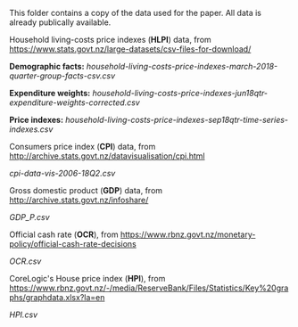 This folder contains a copy of the data used for the paper. All data is already publically available.

Household living-costs price indexes (**HLPI**) data, from https://www.stats.govt.nz/large-datasets/csv-files-for-download/

**Demographic facts:** *household-living-costs-price-indexes-march-2018-quarter-group-facts-csv.csv*

**Expenditure weights:** *household-living-costs-price-indexes-jun18qtr-expenditure-weights-corrected.csv*

**Price indexes:** *household-living-costs-price-indexes-sep18qtr-time-series-indexes.csv*

Consumers price index (**CPI**) data, from http://archive.stats.govt.nz/datavisualisation/cpi.html

*cpi-data-vis-2006-18Q2.csv*

Gross domestic product (**GDP**) data, from http://archive.stats.govt.nz/infoshare/

*GDP_P.csv*

Official cash rate (**OCR**), from https://www.rbnz.govt.nz/monetary-policy/official-cash-rate-decisions

*OCR.csv*

CoreLogic's House price index (**HPI**), from https://www.rbnz.govt.nz/-/media/ReserveBank/Files/Statistics/Key%20graphs/graphdata.xlsx?la=en

*HPI.csv*
